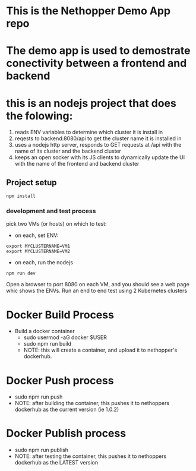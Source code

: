# This is the Nethopper Demo App repo
# The demo app is used to demostrate conectivity between a frontend and backend
# this is an nodejs project that does the folowing:
1) reads ENV variables to determine which cluster it is install in
2) reqests to backend:8080/api to get the cluster name it is installed in
3) uses a nodejs http server, responds to GET requests at /api with the name of its cluster and the backend cluster
4) keeps an open socker with its JS clients to dynamically update the UI with the name of the frontend and backend cluster

## Project setup
```
npm install
```

### development and test process
pick two VMs (or hosts) on which to test:
- on each, set ENV:
```
export MYCLUSTERNAME=VM1
export MYCLUSTERNAME=VM2
```
- on each, run the nodejs
```
npm run dev
```
Open a browser to port 8080 on each VM, and you should see  a web page whic shows the ENVs.
Run an end to end test using 2 Kubernetes clusters

# Docker Build Process
- Build a docker container
  - sudo usermod -aG docker $USER
  - sudo npm run build
  - NOTE: this will create a container, and upload it to nethopper's dockerhub.
  
# Docker Push process
  - sudo npm run push
  - NOTE: after building the container, this pushes it to nethoppers dockerhub as the current version (ie 1.0.2)

# Docker Publish process
  - sudo npm run publish
  - NOTE: after testing the container, this pushes it to nethoppers dockerhub as the LATEST version
